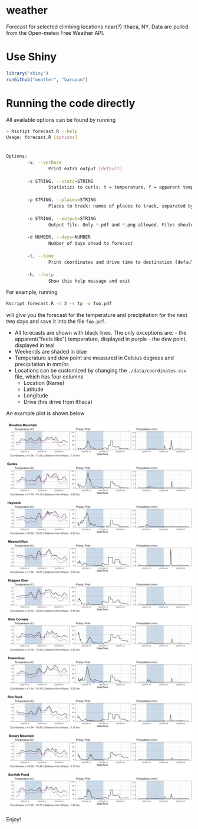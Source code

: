 # weather

Forecast for selected climbing locations near(?) Ithaca, NY. Data are pulled from the Open-meteo Free Weather API. 

# Use Shiny

```r
library("shiny")
runGithub("weather", "baruuum")
```

# Running the code directly

All available options can be found by running
```bash
> Rscript forecast.R --help
Usage: forecast.R [options]


Options:
        -v, --verbose
                Print extra output [default]

        -s STRING, --stats=STRING
                Statistics to curls: t = temperature, f = apparent temperature, p = precipitation, r = precipitation prob., h = relative humidity, d = dew point

        -p STRING, --places=STRING
                Places to track: names of places to track, separated by a comma. Defaults to Bodine, Gunks, Ithaca, Nine Corners, Snowy Mountains, Sunfish Pond.

        -o STRING, --output=STRING
                Output file. Only *.pdf and *.png allowed. Files should be separated by a comma.

        -d NUMBER, --days=NUMBER
                Number of days ahead to forecast

        -t, --time
                Print coordinates and drive time to destination [defaults to FALSE]

        -h, --help
                Show this help message and exit
```
For example, running
```bash
Rscript forecast.R -d 2 -s tp -o foo.pdf
```
will give you the forecast for the temperature and precipitation for the next two days and save it into the file `foo.pdf`.

- All forecasts are shown with black lines. The only exceptions are:
        - the apparent("feels like") temperature, displayed in purple 
        - the dew point, displayed in teal
- Weekends are shaded in blue
- Temperature and dew point are measured in Celsius degrees and precipitation in mm/hr.
- Locations can be customized by changing the `./data/coordinates.csv` file, which has four columns
    - Location (Name)
    - Latitude
    - Longitude
    - Drive (hrs drive from Ithaca)

An example plot is shown below

<p align="center">
<img src="images/forecast.png" width="700" />
</p>

Enjoy!